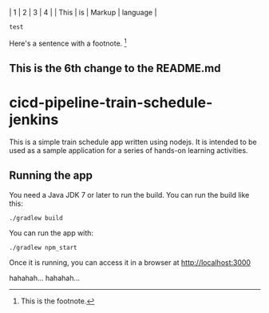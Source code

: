 | 1 | 2 | 3 | 4 |
| This | is | Markup | language |

```
test
```

Here's a sentence with a footnote. [^1]

[^1]: This is the footnote.

## This is the 6th change to the README.md

# cicd-pipeline-train-schedule-jenkins

This is a simple train schedule app written using nodejs. It is intended to be used as a sample application for a series of hands-on learning activities.

## Running the app

You need a Java JDK 7 or later to run the build. You can run the build like this:

    ./gradlew build

You can run the app with:

    ./gradlew npm_start

Once it is running, you can access it in a browser at [http://localhost:3000](http://localhost:3000)

hahahah... hahahah...
